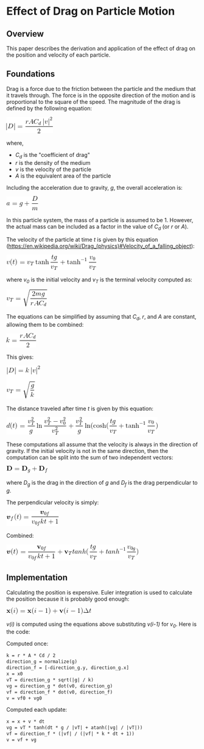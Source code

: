 Effect of Drag on Particle Motion
===================================

Overview
--------

This paper describes the derivation and application of the effect of drag on the position and velocity of each particle.

Foundations
-----------

Drag is a force due to the friction between the particle and the medium that it travels through. The force is in the opposite direction of the motion and is proportional to the square of the speed. The magnitude of the drag is defined by the following equation:

![Drag Definition](drag-1.png)
<!-- (1) \left | D \right | = \frac { r A C_d \left | v \right |^2 } {2} -->

where,

 * *C<sub>d</sub>* is the "coefficient of drag"
 * *r* is the density of the medium
 * *v* is the velocity of the particle
 * *A* is the equivalent area of the particle

Including the acceleration due to gravity, *g*, the overall acceleration is:

![Overall Acceleration](drag-2.png)
<!-- (2) a = g + \frac {D} {m} -->

In this particle system, the mass of a particle is assumed to be 1. However, the actual mass can be included as a factor in the value of *C<sub>d</sub>* (or *r* or *A*).

The velocity of the particle at time *t* is given by this equation (https://en.wikipedia.org/wiki/Drag_(physics)#Velocity_of_a_falling_object):

![Basic Velocity Over Time](drag-3.png)
<!-- (3) v(t) = v_T \tanh { \frac { t g } { v_T } + \tanh^{-1} { \frac { v_0 } { v_T } } } -->

where *v<sub>0</sub>* is the initial velocity and *v<sub>T</sub>* is the terminal velocity computed as:

![Terminal Velocity](drag-4.png)
<!-- (4) v_T = \sqrt { \frac { 2 m g} { r A C_d } } -->

The equations can be simplified by assuming that *C<sub>d</sub>*, *r*, and *A* are constant, allowing them to be combined:

![Aggregated Constants](drag-5.png)
<!-- (5) k = \frac { r A C_d } { 2 } -->

This gives:

![Simplified Drag](drag-6.png)
<!-- (6) \\ \left | D \right | = k \left | v \right |^2 \\ \\ v_T = \sqrt { \frac { g } { k } } -->

The distance traveled after time *t* is given by this equation:

![Distance over time](drag-7.png)
<!-- (7) d(t) = \frac { v_T^2 } { g } \ln {\frac { v_T^2 - v_0^2 } { v_T^2 }} + \frac { v_T^2 } { g } \ln ( \cosh ( \frac { t  g } { v_T } + \tanh^{-1} { \frac { v_0 } { v_T } }  )D_g + D_f -->

These computations all assume that the velocity is always in the direction of gravity. If the initial velocity is not in the same direction, then the computation can be split into the sum of two independent vectors:

![Componentized Drag](drag-8.png)
<!-- (8) \mathbf{D} = \mathbf{D}_g + \mathbf{D}_f -->

where *D<sub>g</sub>* is the drag in the direction of *g* and *D<sub>f</sub>* is the drag perpendicular to *g*.

The perpendicular velocity is simply:

![Perpendicular Velocity Over Time](drag-9.png)
<!-- (9) \boldsymbol{v}_f(t) = \frac { \boldsymbol{v}_0_f } { v_0_f k t + 1 } -->

Combined:

![Overall Velocity Over Time](drag-10.png)
<!-- (10) \boldsymbol{v}(t) = \frac { \mathbf{v}_0_f } { v_0_f k t + 1 } + \mathbf{v}_T tanh ( \frac { t g } { v_T } + tanh^{-1} { \frac { v_0_g } { v_T } } ) -->

Implementation
--------------

Calculating the position is expensive. Euler integration is used to calculate the position because it is probably good enough:

![Euler Integration](drag-11.png)
<!-- (11) \mathbf{x}(i) = \mathbf{x}(i-1) + \mathbf{v}(i-1) \Delta t -->

*v(i)* is computed using the equations above substituting *v(i-1)* for *v<sub>0</sub>*. Here is the code:

Computed once:

	k = r * A * Cd / 2
	direction_g = normalize(g)
	direction_f = [-direction_g.y, direction_g.x]
	x = x0
	vT = direction_g * sqrt(|g| / k)
	vg = direction_g * dot(v0, direction_g)
	vf = direction_f * dot(v0, direction_f)
	v = vf0 + vg0

Computed each update:

	x = x + v * dt
	vg = vT * tanh(dt * g / |vT| + atanh(|vg| / |vT|))
	vf = direction_f * (|vf| / (|vf| * k * dt + 1))
	v = vf + vg
